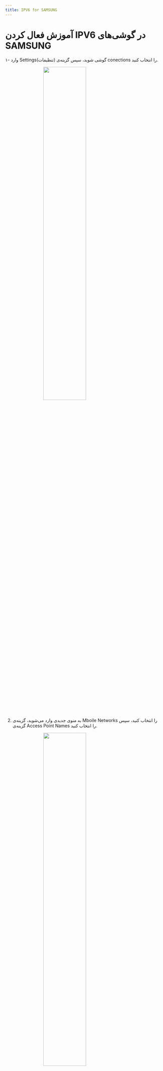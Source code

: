 ```yaml
---
title: IPV6 for SAMSUNG
---
```


# آموزش فعال کردن IPV6 در گوشی‌های SAMSUNG

۱- وارد Settings(تنظیمات) گوشی شوید، سپس گزینه‌ی conections را انتخاب کنید.

<img src="https://github.com/VPNHELP/vpnhelp.github.io/assets/129318294/2d923f2c-1cae-4079-b9c7-7849edbc1ec1"
     style="display:block;float:none;margin-left:auto;margin-right:auto;width:52%">
<br>

2. به منوی جدیدی وارد می‌شوید،‌ گزینه‌ی Mboile Networks را انتخاب کنید، سپس گزینه‌ی Access Point Names را انتخاب کنید.

<img src="https://github.com/VPNHELP/vpnhelp.github.io/assets/129318294/383c28aa-0ec5-4336-993a-3dbd476ba16b"
     style="display:block;float:none;margin-left:auto;margin-right:auto;width:52%">
<br>

<img src="https://github.com/VPNHELP/vpnhelp.github.io/assets/129318294/c7a267c0-72ba-40d7-aacc-f5141d27236f"
     style="display:block;float:none;margin-left:auto;margin-right:auto;width:52%">
<br>
